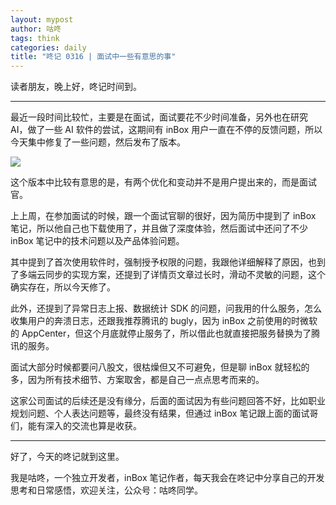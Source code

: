 ```yaml
---
layout: mypost
author: 咕咚
tags: think
categories: daily
title: "咚记 0316 | 面试中一些有意思的事"
---
```


读者朋友，晚上好，咚记时间到。

---

最近一段时间比较忙，主要是在面试，面试要花不少时间准备，另外也在研究 AI，做了一些 AI 软件的尝试，这期间有 inBox 用户一直在不停的反馈问题，所以今天集中修复了一些问题，然后发布了版本。

![](https://files.mdnice.com/user/1319/d79ab4b1-a750-4e33-bb0f-e6f430bf8579.png)

这个版本中比较有意思的是，有两个优化和变动并不是用户提出来的，而是面试官。

上上周，在参加面试的时候，跟一个面试官聊的很好，因为简历中提到了 inBox 笔记，所以他自己也下载使用了，并且做了深度体验，然后面试中还问了不少 inBox 笔记中的技术问题以及产品体验问题。

其中提到了首次使用软件时，强制授予权限的问题，我跟他详细解释了原因，也到了多端云同步的实现方案，还提到了详情页文章过长时，滑动不灵敏的问题，这个确实存在，所以今天修了。

此外，还提到了异常日志上报、数据统计 SDK 的问题，问我用的什么服务，怎么收集用户的奔溃日志，还跟我推荐腾讯的 bugly，因为 inBox 之前使用的时微软的 AppCenter，但这个月底就停止服务了，所以借此也就直接把服务替换为了腾讯的服务。

面试大部分时候都要问八股文，很枯燥但又不可避免，但是聊 inBox 就轻松的多，因为所有技术细节、方案取舍，都是自己一点点思考而来的。

这家公司面试的后续还是没有缘分，后面的面试因为有些问题回答不好，比如职业规划问题、个人表达问题等，最终没有结果，但通过 inBox 笔记跟上面的面试哥们，能有深入的交流也算是收获。


---

好了，今天的咚记就到这里。

我是咕咚，一个独立开发者，inBox 笔记作者，每天我会在咚记中分享自己的开发思考和日常感悟，欢迎关注，公众号：咕咚同学。